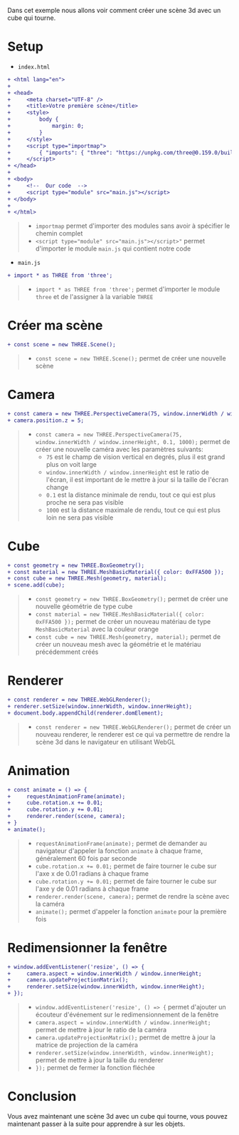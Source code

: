 Dans cet exemple nous allons voir comment créer une scène 3d avec un cube qui tourne.

# Setup
- `index.html`
```diff 
+ <html lang="en">
+ 
+ <head>
+     <meta charset="UTF-8" />
+     <title>Votre première scène</title>
+     <style>
+         body {
+             margin: 0;
+         }
+     </style>
+     <script type="importmap">
+         { "imports": { "three": "https://unpkg.com/three@0.159.0/build/three.module.js", "three/addons/": "https://unpkg.com/three@0.+ 159.0/examples/jsm/" } }
+     </script>
+ </head>
+ 
+ <body>
+     <!--  Our code  -->
+     <script type="module" src="main.js"></script>
+ </body>
+ 
+ </html>
```
> - `importmap` permet d'importer des modules sans avoir à spécifier le chemin complet
> - `<script type="module" src="main.js"></script>"` permet d'importer le module `main.js` qui contient notre code

- `main.js`
```diff
+ import * as THREE from 'three';
```
> - `import * as THREE from 'three';` permet d'importer le module `three` et de l'assigner à la variable `THREE`

# Créer ma scène
```diff
+ const scene = new THREE.Scene();
```
> - `const scene = new THREE.Scene();` permet de créer une nouvelle scène

# Camera
```diff
+ const camera = new THREE.PerspectiveCamera(75, window.innerWidth / window.innerHeight, 0.1, 1000);
+ camera.position.z = 5;
```
> - `const camera = new THREE.PerspectiveCamera(75, window.innerWidth / window.innerHeight, 0.1, 1000);` permet de créer une nouvelle caméra avec les paramètres suivants:
>   - `75` est le champ de vision vertical en degrés, plus il est grand plus on voit large
>   - `window.innerWidth / window.innerHeight` est le ratio de l'écran, il est important de le mettre à jour si la taille de l'écran change
>   - `0.1` est la distance minimale de rendu, tout ce qui est plus proche ne sera pas visible
>   - `1000` est la distance maximale de rendu, tout ce qui est plus loin ne sera pas visible

# Cube
```diff
+ const geometry = new THREE.BoxGeometry();
+ const material = new THREE.MeshBasicMaterial({ color: 0xFFA500 });
+ const cube = new THREE.Mesh(geometry, material);
+ scene.add(cube);
```
> - `const geometry = new THREE.BoxGeometry();` permet de créer une nouvelle géométrie de type cube
> - `const material = new THREE.MeshBasicMaterial({ color: 0xFFA500 });` permet de créer un nouveau matériau de type `MeshBasicMaterial` avec la couleur orange
> - `const cube = new THREE.Mesh(geometry, material);` permet de créer un nouveau mesh avec la géométrie et le matériau précédemment créés

# Renderer
```diff
+ const renderer = new THREE.WebGLRenderer();
+ renderer.setSize(window.innerWidth, window.innerHeight);
+ document.body.appendChild(renderer.domElement);
```
> - `const renderer = new THREE.WebGLRenderer();` permet de créer un nouveau renderer, le renderer est ce qui va permettre de rendre la scène 3d dans le navigateur en utilisant WebGL

# Animation
```diff
+ const animate = () => {
+     requestAnimationFrame(animate);
+     cube.rotation.x += 0.01;
+     cube.rotation.y += 0.01;
+     renderer.render(scene, camera);
+ }
+ animate();
```
> - `requestAnimationFrame(animate);` permet de demander au navigateur d'appeler la fonction `animate` à chaque frame, généralement 60 fois par seconde
> - `cube.rotation.x += 0.01;` permet de faire tourner le cube sur l'axe x de 0.01 radians à chaque frame
> - `cube.rotation.y += 0.01;` permet de faire tourner le cube sur l'axe y de 0.01 radians à chaque frame
> - `renderer.render(scene, camera);` permet de rendre la scène avec la caméra
> - `animate();` permet d'appeler la fonction `animate` pour la première fois

# Redimensionner la fenêtre
```diff
+ window.addEventListener('resize', () => {
+     camera.aspect = window.innerWidth / window.innerHeight;
+     camera.updateProjectionMatrix();
+     renderer.setSize(window.innerWidth, window.innerHeight);
+ });
```
> - `window.addEventListener('resize', () => {` permet d'ajouter un écouteur d'événement sur le redimensionnement de la fenêtre
> - `camera.aspect = window.innerWidth / window.innerHeight;` permet de mettre à jour le ratio de la caméra
> - `camera.updateProjectionMatrix();` permet de mettre à jour la matrice de projection de la caméra
> - `renderer.setSize(window.innerWidth, window.innerHeight);` permet de mettre à jour la taille du renderer
> - `});` permet de fermer la fonction fléchée

# Conclusion
Vous avez maintenant une scène 3d avec un cube qui tourne, vous pouvez maintenant passer à la suite pour apprendre à sur les objets.